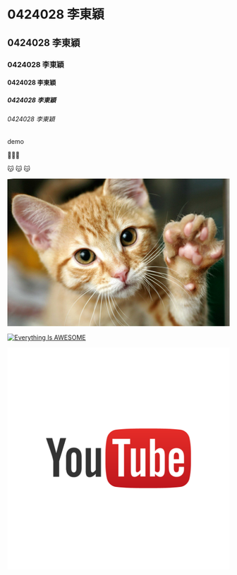 # 0424028 李東穎
## 0424028 李東穎
### 0424028 李東穎
#### 0424028 李東穎
##### 0424028 李東穎
###### 0424028 李東穎

demo

:poop::poop::poop:

:kissing_cat: :kissing_cat: :kissing_cat:

![](cat.jpg "cat")

[![Everything Is AWESOME](https://img.youtube.com/vi/StTqXEQ2l-Y/0.jpg)](https://www.youtube.com/watch?v=StTqXEQ2l-Y "Everything Is AWESOME")

![](youtube.png "youtube")
